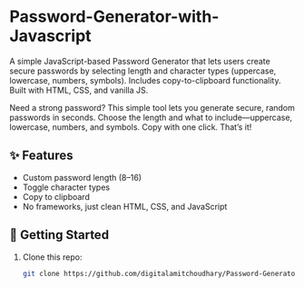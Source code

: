 # Password-Generator-with-Javascript
A simple JavaScript-based Password Generator that lets users create secure passwords by selecting length and character types (uppercase, lowercase, numbers, symbols). Includes copy-to-clipboard functionality. Built with HTML, CSS, and vanilla JS.


 

Need a strong password? This simple tool lets you generate secure, random passwords in seconds. Choose the length and what to include—uppercase, lowercase, numbers, and symbols. Copy with one click. That’s it!

## ✨ Features
- Custom password length (8–16)
- Toggle character types
- Copy to clipboard
- No frameworks, just clean HTML, CSS, and JavaScript

## 🚀 Getting Started

1. Clone this repo:
   ```bash
   git clone https://github.com/digitalamitchoudhary/Password-Generator-with-Javascript/
